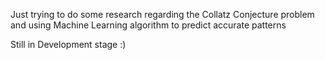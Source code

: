 Just trying to do some research regarding the Collatz Conjecture problem and using Machine Learning algorithm to predict accurate patterns

Still in Development stage :)